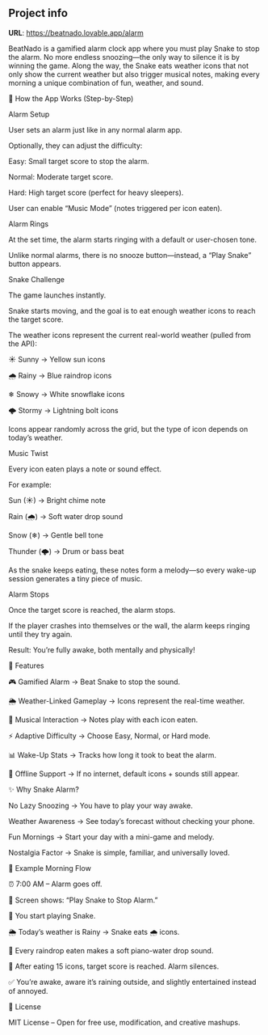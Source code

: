 ## Project info

**URL**: https://beatnado.lovable.app/alarm

<APP NAME>

BeatNado is a gamified alarm clock app where you must play Snake to stop the alarm. No more endless snoozing—the only way to silence it is by winning the game. Along the way, the Snake eats weather icons that not only show the current weather but also trigger musical notes, making every morning a unique combination of fun, weather, and sound.

🔑 How the App Works (Step-by-Step)

Alarm Setup

User sets an alarm just like in any normal alarm app.

Optionally, they can adjust the difficulty:

Easy: Small target score to stop the alarm.

Normal: Moderate target score.

Hard: High target score (perfect for heavy sleepers).

User can enable “Music Mode” (notes triggered per icon eaten).

Alarm Rings

At the set time, the alarm starts ringing with a default or user-chosen tone.

Unlike normal alarms, there is no snooze button—instead, a “Play Snake” button appears.

Snake Challenge

The game launches instantly.

Snake starts moving, and the goal is to eat enough weather icons to reach the target score.

The weather icons represent the current real-world weather (pulled from the API):

☀ Sunny → Yellow sun icons

🌧 Rainy → Blue raindrop icons

❄ Snowy → White snowflake icons

🌩 Stormy → Lightning bolt icons

Icons appear randomly across the grid, but the type of icon depends on today’s weather.

Music Twist

Every icon eaten plays a note or sound effect.

For example:

Sun (☀) → Bright chime note

Rain (🌧) → Soft water drop sound

Snow (❄) → Gentle bell tone

Thunder (🌩) → Drum or bass beat

As the snake keeps eating, these notes form a melody—so every wake-up session generates a tiny piece of music.

Alarm Stops

Once the target score is reached, the alarm stops.

If the player crashes into themselves or the wall, the alarm keeps ringing until they try again.

Result: You’re fully awake, both mentally and physically!

🚀 Features

🎮 Gamified Alarm → Beat Snake to stop the sound.

🌦 Weather-Linked Gameplay → Icons represent the real-time weather.

🎵 Musical Interaction → Notes play with each icon eaten.

⚡ Adaptive Difficulty → Choose Easy, Normal, or Hard mode.

📊 Wake-Up Stats → Tracks how long it took to beat the alarm.

📴 Offline Support → If no internet, default icons + sounds still appear.

✨ Why Snake Alarm?

No Lazy Snoozing → You have to play your way awake.

Weather Awareness → See today’s forecast without checking your phone.

Fun Mornings → Start your day with a mini-game and melody.

Nostalgia Factor → Snake is simple, familiar, and universally loved.

📱 Example Morning Flow

⏰ 7:00 AM – Alarm goes off.

📱 Screen shows: “Play Snake to Stop Alarm.”

🐍 You start playing Snake.

🌦 Today’s weather is Rainy → Snake eats 🌧 icons.

🎵 Every raindrop eaten makes a soft piano-water drop sound.

🔔 After eating 15 icons, target score is reached. Alarm silences.

✅ You’re awake, aware it’s raining outside, and slightly entertained instead of annoyed.

📜 License

MIT License – Open for free use, modification, and creative mashups.
